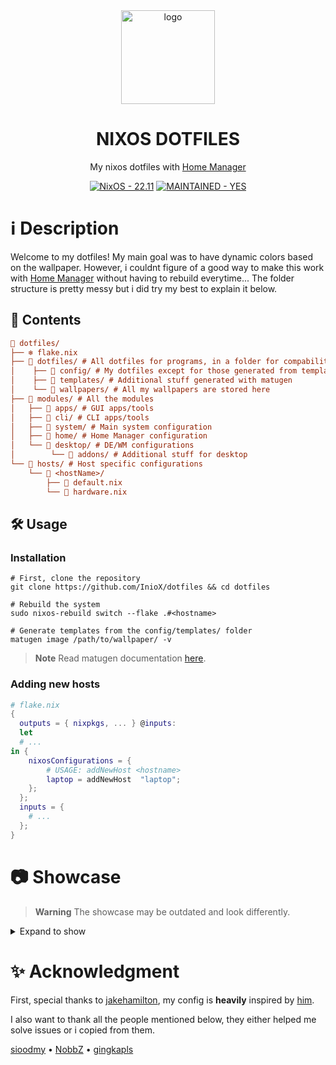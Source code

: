 <div align="center">
    <img src="https://nixos.org/logo/nixos-logo-only-hires.png" alt="logo" width=150>
    <h1>NIXOS DOTFILES</h1>
</div>

<div align="center">
    <p>My nixos dotfiles with  <a href="https://github.com/nix-community/home-manager">Home Manager</a></p>
</div>

<div align="center">
   <a href="https://github.com/InioX/dotfiles/tree/nixos"><img src="https://img.shields.io/badge/NixOS-22.11-5176c1?style=for-the-badge&logo=NixOS&logoColor=white" alt="NixOS - 22.11"></a>
   <a href="https://"><img src="https://img.shields.io/badge/MAINTAINED-YES-5176c1?style=for-the-badge" alt="MAINTAINED - YES"></a>
</div>

# ℹ️ Description
Welcome to my dotfiles! My main goal was to have dynamic colors based on the wallpaper. However, i couldnt figure of a good way to make this work with [Home Manager](https://github.com/nix-community/home-manager) without having to rebuild everytime... The folder structure is pretty messy but i did try my best to explain it below.

## 📑 Contents
```ini
📂 dotfiles/
├── ❄️ flake.nix
├── 📂 dotfiles/ # All dotfiles for programs, in a folder for compability with arch
│    ├── 📁 config/ # My dotfiles except for those generated from templates
│    ├── 📁 templates/ # Additional stuff generated with matugen
│    └── 📁 wallpapers/ # All my wallpapers are stored here
├── 📂 modules/ # All the modules
│   ├── 📁 apps/ # GUI apps/tools
│   ├── 📁 cli/ # CLI apps/tools
│   ├── 📁 system/ # Main system configuration
│   ├── 📁 home/ # Home Manager configuration
│   └── 📁 desktop/ # DE/WM configurations
│        └── 📁 addons/ # Additional stuff for desktop
└── 📂 hosts/ # Host specific configurations
    └── 📂 <hostName>/
        ├── 📄 default.nix
        └── 📄 hardware.nix
```

## 🛠️ Usage

### Installation
```shell
# First, clone the repository
git clone https://github.com/InioX/dotfiles && cd dotfiles

# Rebuild the system 
sudo nixos-rebuild switch --flake .#<hostname>

# Generate templates from the config/templates/ folder
matugen image /path/to/wallpaper/ -v
```
>**Note** Read matugen documentation [here](https://github.com/InioX/matugen-rs#usage).

### Adding new hosts
```nix
# flake.nix
{
  outputs = { nixpkgs, ... } @inputs:
  let
  # ...
in {
    nixosConfigurations = {
        # USAGE: addNewHost <hostname>
        laptop = addNewHost  "laptop";
    };
  };
  inputs = {
    # ...
  };
}
```

# 📷 Showcase
>**Warning** The showcase may be outdated and look differently.

<details><summary>Expand to show</summary>
<p>

[![](https://markdown-videos.deta.dev/youtube/lBlEEiwQzYA)](https://youtu.be/lBlEEiwQzYA)

</p>
</details>

# ✨ Acknowledgment

First, special thanks to [jakehamilton](https://github.com/jakehamilton), my config is **heavily** inspired by [him](https://github.com/jakehamilton/config).

I also want to thank all the people mentioned below, they either helped me solve issues or i copied from them.

[sioodmy](https://github.com/sioodmy/dotfiles)
•
[NobbZ](https://github.com/NobbZ)
•
[gingkapls](https://github.com/gingkapls)
